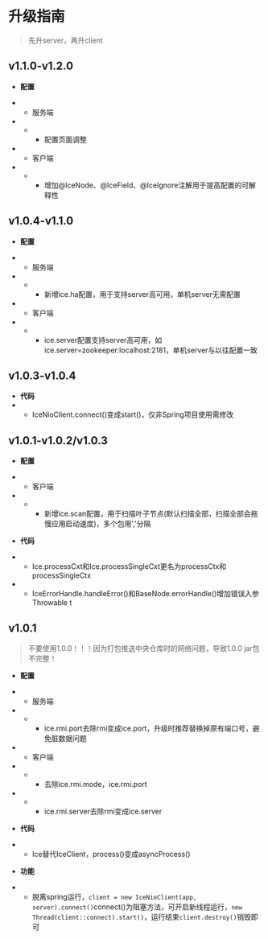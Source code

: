 # 升级指南
> 先升server，再升client


## v1.1.0-v1.2.0

* **配置**
* * 服务端
* * * 配置页面调整

* * 客户端
* * * 增加@IceNode、@IceField、@IceIgnore注解用于提高配置的可解释性

## v1.0.4-v1.1.0

* **配置**
* * 服务端
* * * 新增ice.ha配置，用于支持server高可用，单机server无需配置

* * 客户端
* * * ice.server配置支持server高可用，如ice.server=zookeeper:localhost:2181，单机server与以往配置一致

## v1.0.3-v1.0.4

* **代码**
* * IceNioClient.connect()变成start()，仅非Spring项目使用需修改

## v1.0.1-v1.0.2/v1.0.3

* **配置**
* * 客户端
* * * 新增ice.scan配置，用于扫描叶子节点(默认扫描全部，扫描全部会拖慢应用启动速度)，多个包用','分隔

* **代码**
* * Ice.processCxt和Ice.processSingleCxt更名为processCtx和processSingleCtx
* * IceErrorHandle.handleError()和BaseNode.errorHandle()增加错误入参Throwable t


## v1.0.1
> 不要使用1.0.0！！！因为打包推送中央仓库时的网络问题，导致1.0.0 jar包不完整！

* **配置**
* * 服务端 
* * * ice.rmi.port去除rmi变成ice.port，升级时推荐替换掉原有端口号，避免脏数据问题
* * 客户端 
* * * 去除ice.rmi.mode，ice.rmi.port
* * * ice.rmi.server去除rmi变成ice.server

* **代码**
* * Ice替代IceClient，process()变成asyncProcess()

* **功能**
* * 脱离spring运行，```client = new IceNioClient(app, server).connect()```connect()为阻塞方法，可开启新线程运行，```new Thread(client::connect).start()```，运行结束```client.destroy()```销毁即可
